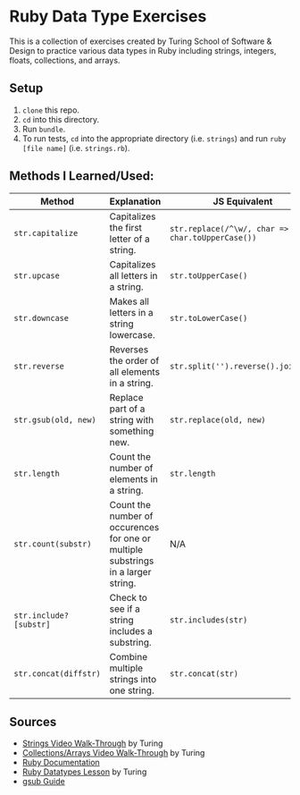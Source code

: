 # Ruby Data Type Exercises

This is a collection of exercises created by Turing School of Software & Design to practice various data types in Ruby including strings, integers, floats, collections, and arrays.

## Setup
1. `clone` this repo.
2. `cd` into this directory.
3. Run `bundle`.
4. To run tests, `cd` into the appropriate directory (i.e. `strings`) and run `ruby [file name]` (i.e. `strings.rb`).
  
## Methods I Learned/Used:
|Method|Explanation|JS Equivalent|
|---|---|---|
|`str.capitalize`|Capitalizes the first letter of a string.|`str.replace(/^\w/, char => char.toUpperCase())`|
|`str.upcase`|Capitalizes all letters in a string.|`str.toUpperCase()`|
|`str.downcase`|Makes all letters in a string lowercase.|`str.toLowerCase()`|
|`str.reverse`|Reverses the order of all elements in a string.|`str.split('').reverse().join('')`|
|`str.gsub(old, new)`|Replace part of a string with something new.|`str.replace(old, new)`|
|`str.length`|Count the number of elements in a string.|`str.length`|
|`str.count(substr)`|Count the number of occurences for one or multiple substrings in a larger string.|N/A|
|`str.include? [substr]`|Check to see if a string includes a substring.|`str.includes(str)`|
|`str.concat(diffstr)`|Combine multiple strings into one string.|`str.concat(str)`|
  
## Sources
  * [Strings Video Walk-Through](https://youtu.be/BKqo2w0W7S0) by Turing
  * [Collections/Arrays Video Walk-Through](https://youtu.be/RUnd1Uu0AyE) by Turing
  * [Ruby Documentation](https://www.ruby-lang.org/en/documentation/)
  * [Ruby Datatypes Lesson](https://backend.turing.io/module1/lessons/datatypes) by Turing
  * [gsub Guide](https://www.rubyguides.com/2019/07/ruby-gsub-method/)
  
